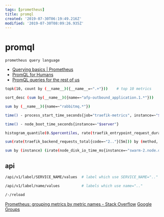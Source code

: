 ```yaml
---
tags: [prometheus]
title: promql
created: '2019-07-30T06:19:49.216Z'
modified: '2019-07-30T08:09:26.935Z'
---
```


# promql
`prometheus query language`

* [Querying basics | Prometheus](https://prometheus.io/docs/prometheus/latest/querying/basics/)
* [PromQL for Humans](https://timber.io/blog/promql-for-humans/)
* [PromQL queries for the rest of us](https://www.weave.works/blog/promql-queries-for-the-rest-of-us/)


```sh
topk(10, count by (__name__)({__name__=~".+"}))    # top 10 metrics

sort_desc (sum by(__name__)({name=~"afp-outbound_application.1.*"}))

sum by (__name__)({name=~"rabbitmq.*"})

time() - process_start_time_seconds{job="traefik-metrics", instance=~"$server"}   # uptime

time() - node_boot_time_seconds{instance=~"$server"}

histogram_quantile(0.$percentiles, rate(traefik_entrypoint_request_duration_seconds_bucket{code="200",method="GET"}[5m]))

sum(rate(traefik_backend_requests_total{code=~"2.."}[5m])) by (method, code)

sum by (instance) (irate(node_disk_io_time_ms{instance=~"swarm-2.node.ddev.domain.net:9100"}[5m]))
```

## api
```sh
/api/v1/label/SERVICE_NAME/values  # label which use SERVICE_NAME=".."

/api/v1/label/name/values          # labels which use name=".."

/-/reload
```
[Prometheus: grouping metrics by metric names - Stack Overflow](https://stackoverflow.com/a/49151596)
[Google Groups](https://groups.google.com/d/msg/prometheus-developers/oK_bx8rHmZs/0AA3lWnwAQAJ)
